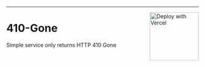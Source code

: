 ---

<a href="https://vercel.com/new/clone?repository-url=https%3A%2F%2Fgithub.com%2FLastorder-DC%2F410-Gone&demo-title=410%20Gone&demo-description=Simple%20service%20only%20returns%20HTTP%20410%20Gone&demo-url=https%3A%2F%2F410-gone.vercel.app%2F&demo-image=https%3A%2F%2Fhttp.cat%2F410"><img src="https://vercel.com/button" alt="Deploy with Vercel" align="right" width="128"/></a>

# 410-Gone
Simple service only returns HTTP 410 Gone
